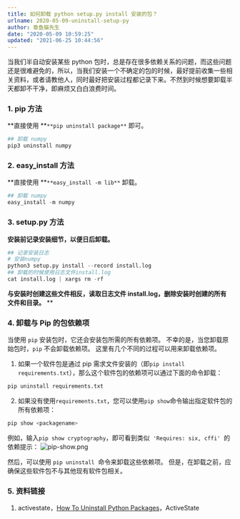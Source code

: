 ```yaml
---
title: 如何卸载 python setup.py install 安装的包？
urlname: 2020-05-09-uninstall-setup-py
author: 章鱼猫先生
date: "2020-05-09 10:59:25"
updated: "2021-06-25 10:44:56"
---
```


当我们半自动安装某些 python 包时，总是存在很多依赖关系的问题，而这些问题还是很难避免的，所以，当我们安装一个不确定的包的时候，最好提前收集一些相关资料，或者请教他人，同时最好把安装过程都记录下来。不然到时候想要卸载半天都卸不干净，即麻烦又白白浪费时间。

### 1. pip 方法

\*\*直接使用 \*\*`**pip uninstall package**` 即可。

```python
## 卸载 numpy
pip3 uninstall numpy
```

### 2. easy_install 方法

\*\*直接使用 \*\*`**easy_install -m lib**` 卸载。

```python
## 卸载 numpy
easy_install -m numpy
```

### 3. setup.py 方法

**安装前记录安装细节，以便日后卸载。**

```python
## 记录安装日志
# 安装numpy
python3 setup.py install --record install.log
## 卸载的时候使用日志文件install.log
cat install.log | xargs rm -rf
```

**与安装时创建这些文件相反，读取日志文件 install.log，删除安装时创建的所有文件和目录。**
\*\*

### 4. 卸载与 Pip 的包依赖项

当使用 `pip` 安装包时，它还会安装包所需的所有依赖项。 不幸的是，当您卸载原始包时，`pip` 不会卸载依赖项。 这里有几个不同的过程可以用来卸载依赖项。

1.  如果一个软件包是通过 pip 需求文件安装的（即`pip install requirements.txt`），那么这个软件包的依赖项可以通过下面的命令卸载：

```bash
pip uninstall requirements.txt
```

2.  如果没有使用`requirements.txt`，您可以使用`pip show`命令输出指定软件包的所有依赖项：

```bash
pip show <packagename>
```

例如，输入`pip show cryptography`，即可看到类似  `'Requires: six, cffi'`  的依赖提示：
![pip-show.png](https://shub-1251708715.cos.ap-guangzhou.myqcloud.com/elog-cookbook-img/FiXQc_h02lAJdYuTKQux-GJM__xl.png)

然后，可以使用 `pip uninstall`  命令来卸载这些依赖项。 但是，在卸载之前，应确保这些软件包不与其他现有软件包相关。

### 5. 资料链接

1.  activestate，[How To Uninstall Python Packages](https://www.activestate.com/resources/quick-reads/how-to-uninstall-python-packages/)，ActiveState
